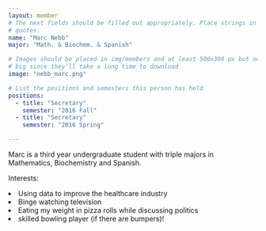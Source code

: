 ```yaml
---
layout: member
# The next fields should be filled out appropriately. Place strings in double 
# quotes.
name: "Marc Nebb"
major: "Math. & Biochem. & Spanish"

# Images should be placed in img/members and at least 500x300 px but not too 
# big since they'll take a long time to download
image: "nebb_marc.png"

# List the positions and semesters this person has held
positions:
  - title: "Secretary"
    semester: "2016 Fall"
  - title: "Secretary"
    semester: "2016 Spring"

---
```

Marc is a third year undergraduate student with triple majors in Mathematics, Biochemistry and Spanish.

Interests: 
<li>Using data to improve the healthcare industry</li>
<li>Binge watching television</li>
<li>Eating my weight in pizza rolls while discussing politics</li>
<li>skilled bowling player (if there are bumpers)!</li>
